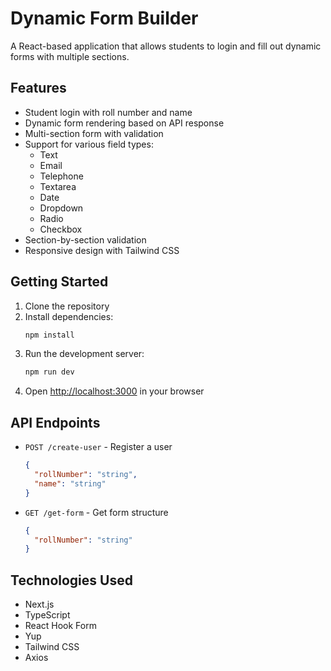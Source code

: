 # Dynamic Form Builder

A React-based application that allows students to login and fill out dynamic forms with multiple sections.

## Features

- Student login with roll number and name
- Dynamic form rendering based on API response
- Multi-section form with validation
- Support for various field types:
  - Text
  - Email
  - Telephone
  - Textarea
  - Date
  - Dropdown
  - Radio
  - Checkbox
- Section-by-section validation
- Responsive design with Tailwind CSS

## Getting Started

1. Clone the repository
2. Install dependencies:
   ```bash
   npm install
   ```
3. Run the development server:
   ```bash
   npm run dev
   ```
4. Open [http://localhost:3000](http://localhost:3000) in your browser

## API Endpoints

- `POST /create-user` - Register a user
  ```json
  {
    "rollNumber": "string",
    "name": "string"
  }
  ```

- `GET /get-form` - Get form structure
  ```json
  {
    "rollNumber": "string"
  }
  ```

## Technologies Used

- Next.js
- TypeScript
- React Hook Form
- Yup
- Tailwind CSS
- Axios 